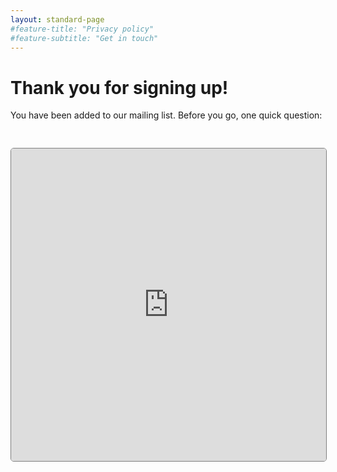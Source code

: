 ```yaml
---
layout: standard-page
#feature-title: "Privacy policy"
#feature-subtitle: "Get in touch"
---
```


# Thank you for signing up!
You have been added to our mailing list. Before you go, one quick question:

<iframe src="https://us3.list-manage.com/survey?u=9c06802b27ed2ef8115618191&id=879fc1c3b4&attribution=false" width="100%" height="500px" style="border: 0px; margin: 30px 0px 0px 0px; border: 1px solid gray; border-radius:5px">


<!-- <script async src="https://www.googletagmanager.com/gtag/js?id=UA-161426329-1"></script>
<script>
  window.dataLayer = window.dataLayer || [];
  function gtag(){window.dataLayer.push(arguments);}
  gtag('js', new Date());
  gtag('config', 'UA-161426329-1');
</script>

<script>
	gtag('event','mailinglistsub', {
		'event_category': "Subscripition",
		'event_label': 'Mailing list subscription',
		'value': '1'
	});
</script> -->
